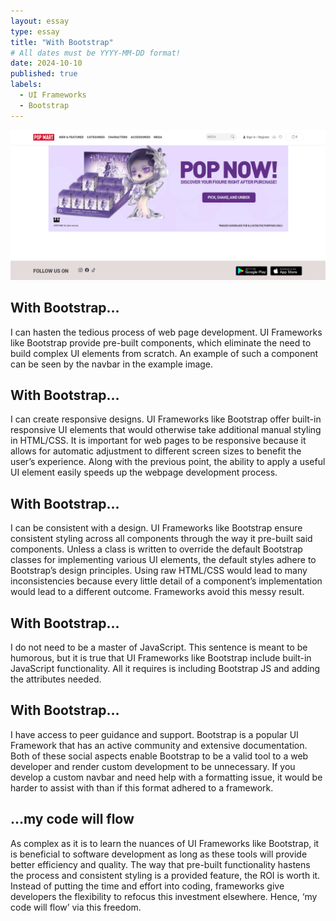 ```yaml
---
layout: essay
type: essay
title: "With Bootstrap"
# All dates must be YYYY-MM-DD format!
date: 2024-10-10
published: true
labels:
  - UI Frameworks
  - Bootstrap
---
```


<img width="900px" class="rounded float-start pe-4" src="../img/with-bootstrap/with-bootstrap.png">

## With Bootstrap…

I can hasten the tedious process of web page development. UI Frameworks like Bootstrap provide pre-built components, which eliminate the need to build complex UI elements from scratch. An example of such a component can be seen by the navbar in the example image.

## With Bootstrap…

I can create responsive designs. UI Frameworks like Bootstrap offer built-in responsive UI elements that would otherwise take additional manual styling in HTML/CSS. It is important for web pages to be responsive because it allows for automatic adjustment to different screen sizes to benefit the user’s experience. Along with the previous point, the ability to apply a useful UI element easily speeds up the webpage development process.

## With Bootstrap…

I can be consistent with a design. UI Frameworks like Bootstrap ensure consistent styling across all components through the way it pre-built said components. Unless a class is written to override the default Bootstrap classes for implementing various UI elements, the default styles adhere to Bootstrap’s design principles. Using raw HTML/CSS would lead to many inconsistencies because every little detail of a component’s implementation would lead to a different outcome. Frameworks avoid this messy result.

## With Bootstrap…

I do not need to be a master of JavaScript. This sentence is meant to be humorous, but it is true that UI Frameworks like Bootstrap include built-in JavaScript functionality. All it requires is including Bootstrap JS and adding the attributes needed.

## With Bootstrap…

I have access to peer guidance and support. Bootstrap is a popular UI Framework that has an active community and extensive documentation. Both of these social aspects enable Bootstrap to be a valid tool to a web developer and render custom development to be unnecessary. If you develop a custom navbar and need help with a formatting issue, it would be harder to assist with than if this format adhered to a framework.

## …my code will flow

As complex as it is to learn the nuances of UI Frameworks like Bootstrap, it is beneficial to software development as long as these tools will provide better efficiency and quality. The way that pre-built functionality hastens the process and consistent styling is a provided feature, the ROI is worth it. Instead of putting the time and effort into coding, frameworks give developers the flexibility to refocus this investment elsewhere. Hence, ‘my code will flow’ via this freedom.
